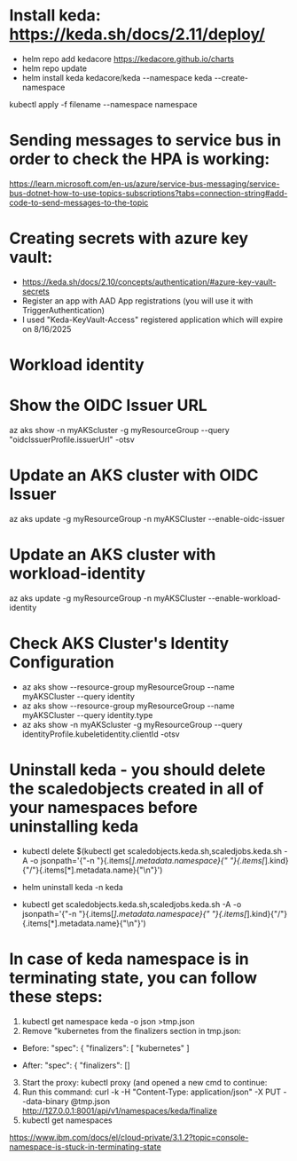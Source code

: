 # Install keda: https://keda.sh/docs/2.11/deploy/

- helm repo add kedacore https://kedacore.github.io/charts
- helm repo update
- helm install keda kedacore/keda --namespace keda --create-namespace

kubectl apply -f filename --namespace namespace

# Sending messages to service bus in order to check the HPA is working:
https://learn.microsoft.com/en-us/azure/service-bus-messaging/service-bus-dotnet-how-to-use-topics-subscriptions?tabs=connection-string#add-code-to-send-messages-to-the-topic


# Creating secrets with azure key vault:
- https://keda.sh/docs/2.10/concepts/authentication/#azure-key-vault-secrets
- Register an app with AAD App registrations (you will use it with TriggerAuthentication)
- I used "Keda-KeyVault-Access" registered application which will expire on 8/16/2025

# Workload identity
# Show the OIDC Issuer URL
az aks show -n myAKScluster -g myResourceGroup --query "oidcIssuerProfile.issuerUrl" -otsv

# Update an AKS cluster with OIDC Issuer
az aks update -g myResourceGroup -n myAKSCluster --enable-oidc-issuer

# Update an AKS cluster with workload-identity
az aks update -g myResourceGroup -n myAKSCluster --enable-workload-identity

# Check AKS Cluster's Identity Configuration
- az aks show --resource-group myResourceGroup --name myAKSCluster --query identity
- az aks show --resource-group myResourceGroup --name myAKSCluster --query identity.type
- az aks show -n myAKScluster -g myResourceGroup --query identityProfile.kubeletidentity.clientId -otsv


# Uninstall keda - you should delete the scaledobjects created in all of your namespaces before uninstalling keda
- kubectl delete $(kubectl get scaledobjects.keda.sh,scaledjobs.keda.sh -A -o jsonpath='{"-n "}{.items[*].metadata.namespace}{" "}{.items[*].kind}{"/"}{.items[*].metadata.name}{"\n"}')
- helm uninstall keda -n keda

- kubectl get scaledobjects.keda.sh,scaledjobs.keda.sh -A -o jsonpath='{"-n "}{.items[*].metadata.namespace}{" "}{.items[*].kind}{"/"}{.items[*].metadata.name}{"\n"}')


# In case of keda namespace is in terminating state, you can follow these steps:

1. kubectl get namespace keda -o json >tmp.json
2. Remove "kubernetes from the finalizers section in tmp.json:
- Before:
    "spec": {
        "finalizers": [
            "kubernetes"
        ]

- After:
    "spec": {
        "finalizers": []

3. Start the proxy: kubectl proxy (and opened a new cmd to continue:
4. Run this command: curl -k -H "Content-Type: application/json" -X PUT --data-binary @tmp.json http://127.0.0.1:8001/api/v1/namespaces/keda/finalize
5. kubectl get namespaces

https://www.ibm.com/docs/el/cloud-private/3.1.2?topic=console-namespace-is-stuck-in-terminating-state